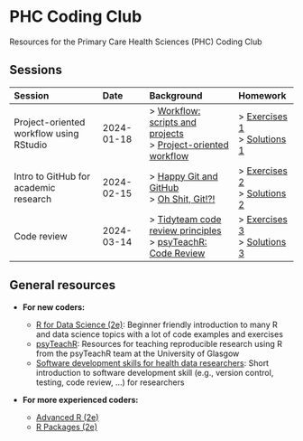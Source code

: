 # PHC Coding Club

Resources for the Primary Care Health Sciences (PHC) Coding Club

## Sessions

| Session | Date | Background | Homework |
| :---         | :---           | :--- | :--- |
| Project-oriented workflow using RStudio   | 2024-01-18 | > [Workflow: scripts and projects](https://r4ds.hadley.nz/workflow-scripts.html#projects) <br/> > [Project-oriented workflow](https://www.tidyverse.org/blog/2017/12/workflow-vs-script/) | > [Exercises 1](exercises/01-exercises.md) <br/> > [Solutions 1](exercises/01-solutions.md) |
| Intro to GitHub for academic research | 2024-02-15 | > [Happy Git and GitHub](https://happygitwithr.com/) <br/> > [Oh Shit, Git!?!](https://ohshitgit.com/) | > [Exercises 2](exercises/02-exercises.md) <br/> > [Solutions 2](exercises/02-solutions.md) |
| Code review | 2024-03-14 | > [Tidyteam code review principles](https://code-review.tidyverse.org/) <br/> > [psyTeachR: Code Review](https://psyteachr.github.io/posts/2022-11-21_riots-code-review.html) | > [Exercises 3](exercises/03-exercises.md) <br/> > [Solutions 3](exercises/03-solutions.md) |

## General resources

- **For new coders:**
  - [R for Data Science (2e)](https://r4ds.hadley.nz/): Beginner friendly introduction to many R and data science topics with a lot of code examples and exercises
  - [psyTeachR](https://psyteachr.github.io/resources.html): Resources for teaching reproducible research using R from the psyTeachR team at the University of Glasgow
  - [Software development skills for health data researchers](https://informatics.bmj.com/content/29/1/e100488): Short introduction to software development skill (e.g., version control, testing, code review, ...) for researchers 

- **For more experienced coders:**
  - [Advanced R (2e)](https://adv-r.hadley.nz/)
  - [R Packages (2e)](https://r-pkgs.org/)
